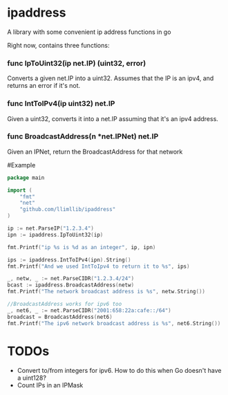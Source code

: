 ipaddress
=========

A library with some convenient ip address functions in go

Right now, contains three functions:

### func IpToUint32(ip net.IP) (uint32, error)

Converts a given net.IP into a uint32. Assumes that the IP is an ipv4, and returns an error if it's not.

### func IntToIPv4(ip uint32) net.IP

Given a uint32, converts it into a net.IP assuming that it's an ipv4 address.

### func BroadcastAddress(n \*net.IPNet) net.IP

Given an IPNet, return the BroadcastAddress for that network

#Example

```go
package main

import (
	"fmt"
	"net"
	"github.com/llimllib/ipaddress"
)

ip := net.ParseIP("1.2.3.4")
ipn := ipaddress.IpToUint32(ip)

fmt.Printf("ip %s is %d as an integer", ip, ipn)

ips := ipaddress.IntToIPv4(ipn).String()
fmt.Printf("And we used IntToIpv4 to return it to %s", ips)

_, netw, _ := net.ParseCIDR("1.2.3.4/24")
bcast := ipaddress.BroadcastAddress(netw)
fmt.Printf("The network broadcast address is %s", netw.String())

//BroadcastAddress works for ipv6 too
_, net6, _ := net.ParseCIDR("2001:658:22a:cafe::/64")
broadcast = BroadcastAddress(net6)
fmt.Printf("The ipv6 network broadcast address is %s", net6.String())
```

# TODOs

* Convert to/from integers for ipv6. How to do this when Go doesn't have a uint128?
* Count IPs in an IPMask
